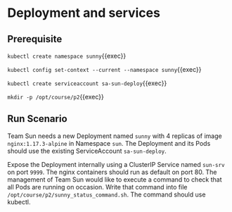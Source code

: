 # Deployment and services

## Prerequisite

`kubectl create namespace sunny`{{exec}}

`kubectl config set-context --current --namespace sunny`{{exec}}

`kubectl create serviceaccount sa-sun-deploy`{{exec}}

`mkdir -p /opt/course/p2`{{exec}}


## Run Scenario

Team Sun needs a new Deployment named `sunny` with 4 replicas of image `nginx:1.17.3-alpine` in Namespace `sun`. The Deployment and its Pods should use the existing ServiceAccount `sa-sun-deploy`.

Expose the Deployment internally using a ClusterIP Service named `sun-srv` on port `9999`. The nginx containers should run as default on port 80. The management of Team Sun would like to execute a command to check that all Pods are running on occasion. Write that command into file  `/opt/course/p2/sunny_status_command.sh`. The command should use kubectl.
